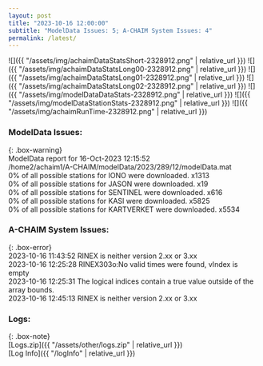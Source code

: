 ```yaml
---
layout: post
title: "2023-10-16 12:00:00"
subtitle: "ModelData Issues: 5; A-CHAIM System Issues: 4"
permalink: /latest/
---
```


![]({{ "/assets/img/achaimDataStatsShort-2328912.png" | relative_url }})
![]({{ "/assets/img/achaimDataStatsLong00-2328912.png" | relative_url }})
![]({{ "/assets/img/achaimDataStatsLong01-2328912.png" | relative_url }})
![]({{ "/assets/img/achaimDataStatsLong02-2328912.png" | relative_url }})
![]({{ "/assets/img/modelDataDataStats-2328912.png" | relative_url }})
![]({{ "/assets/img/modelDataStationStats-2328912.png" | relative_url }})
![]({{ "/assets/img/achaimRunTime-2328912.png" | relative_url }})


### ModelData Issues:  
  
{: .box-warning}  
 ModelData report for 16-Oct-2023 12:15:52   
 /home2/achaim1/A-CHAIM/modelData/2023/289/12/modelData.mat   
 0% of all possible stations for IONO were downloaded. x1313   
 0% of all possible stations for JASON were downloaded. x19   
 0% of all possible stations for SENTINEL were downloaded. x616   
 0% of all possible stations for KASI were downloaded. x5825   
 0% of all possible stations for KARTVERKET were downloaded. x5534   
  
### A-CHAIM System Issues:  
  
{: .box-error}  
2023-10-16 11:43:52 RINEX is neither version 2.xx or 3.xx  
2023-10-16 12:25:28 RINEX303o:No valid times were found, vIndex is empty  
2023-10-16 12:25:31 The logical indices contain a true value outside of the array bounds.  
2023-10-16 12:45:13 RINEX is neither version 2.xx or 3.xx  

### Logs:  
  
{: .box-note}  
[Logs.zip]({{ "/assets/other/logs.zip" | relative_url }})  
[Log Info]({{ "/logInfo" | relative_url }})  
